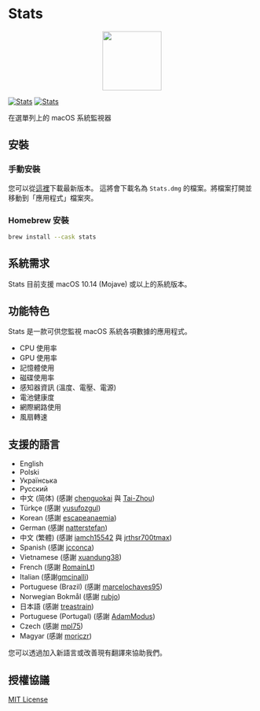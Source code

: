 # Stats

<a href="https://github.com/exelban/stats/releases"><p align="center"><img src="https://serhiy.s3.eu-central-1.amazonaws.com/Github_repo/stats/logo.png?raw=true&v=1" width="120"></p></a>

[![Stats](https://serhiy.s3.eu-central-1.amazonaws.com/Github_repo/stats/menus%3Fv2.3.2.png?v1)](https://github.com/exelban/stats/releases)
[![Stats](https://serhiy.s3.eu-central-1.amazonaws.com/Github_repo/stats/popups%3Fv2.3.2.png?v3)](https://github.com/exelban/stats/releases)

在選單列上的 macOS 系統監視器

## 安裝
### 手動安裝
您可以從[這裡](https://github.com/exelban/stats/releases/latest/download/Stats.dmg)下載最新版本。
這將會下載名為  `Stats.dmg` 的檔案。將檔案打開並移動到「應用程式」檔案夾。

### Homebrew 安裝

```bash
brew install --cask stats
```

## 系統需求
Stats 目前支援 macOS 10.14 (Mojave) 或以上的系統版本。

## 功能特色
Stats 是一款可供您監視 macOS 系統各項數據的應用程式。

 - CPU 使用率
 - GPU 使用率
 - 記憶體使用
 - 磁碟使用率
 - 感知器資訊 (溫度、電壓、電源)
 - 電池健康度
 - 網際網路使用
 - 風扇轉速

## 支援的語言
- English
- Polski
- Українська
- Русский
- 中文 (简体) (感謝 [chenguokai](https://github.com/chenguokai) 與 [Tai-Zhou](https://github.com/Tai-Zhou))
- Türkçe (感謝 [yusufozgul](https://github.com/yusufozgul))
- Korean (感謝 [escapeanaemia](https://github.com/escapeanaemia))
- German (感謝 [natterstefan](https://github.com/natterstefan))
- 中文 (繁體) (感謝 [iamch15542](https://github.com/iamch15542) 與 [jrthsr700tmax](https://github.com/jrthsr700tmax))
- Spanish (感謝 [jcconca](https://github.com/jcconca))
- Vietnamese (感謝 [xuandung38](https://github.com/xuandung38))
- French (感謝 [RomainLt](https://github.com/RomainLt))
- Italian (感謝[gmcinalli](https://github.com/gmcinalli))
- Portuguese (Brazil) (感謝 [marcelochaves95](https://github.com/marcelochaves95))
- Norwegian Bokmål (感謝 [rubjo](https://github.com/rubjo))
- 日本語 (感謝 [treastrain](https://github.com/treastrain))
- Portuguese (Portugal) (感謝 [AdamModus](https://github.com/AdamModus))
- Czech (感謝 [mpl75](https://github.com/mpl75))
- Magyar (感謝 [moriczr](https://github.com/moriczr))

您可以透過加入新語言或改善現有翻譯來協助我們。

## 授權協議
[MIT License](https://github.com/exelban/stats/blob/master/LICENSE)
